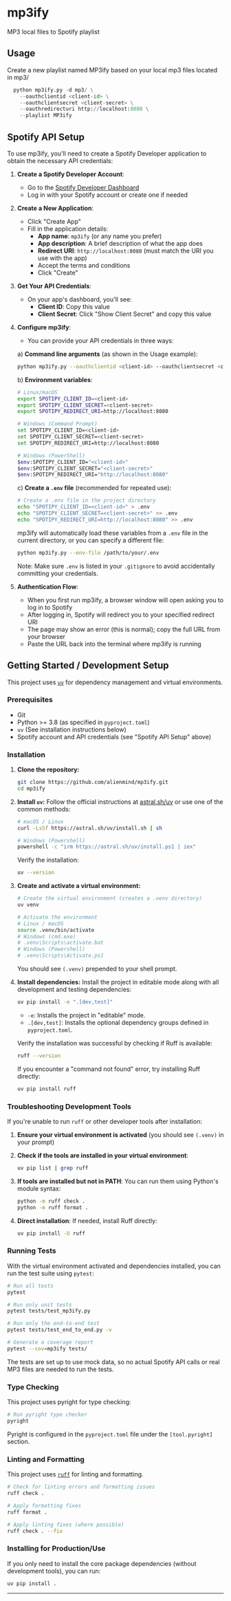 # mp3ify
MP3 local files to Spotify playlist

## Usage

  Create a new playlist named MP3ify based on your local mp3 files located in mp3/
```python
  python mp3ify.py -d mp3/ \
    --oauthclientid <client-id> \
    --oauthclientsecret <client-secret> \
    --oauthredirecturi http://localhost:8080 \
    --playlist MP3ify
``` 

## Spotify API Setup

To use mp3ify, you'll need to create a Spotify Developer application to obtain the necessary API credentials:

1. **Create a Spotify Developer Account**:
   - Go to the [Spotify Developer Dashboard](https://developer.spotify.com/dashboard/)
   - Log in with your Spotify account or create one if needed

2. **Create a New Application**:
   - Click "Create App"
   - Fill in the application details:
     - **App name**: `mp3ify` (or any name you prefer)
     - **App description**: A brief description of what the app does
     - **Redirect URI**: `http://localhost:8080` (must match the URI you use with the app)
     - Accept the terms and conditions
     - Click "Create"

3. **Get Your API Credentials**:
   - On your app's dashboard, you'll see:
     - **Client ID**: Copy this value
     - **Client Secret**: Click "Show Client Secret" and copy this value

4. **Configure mp3ify**:
   - You can provide your API credentials in three ways:
   
   a) **Command line arguments** (as shown in the Usage example):
   ```bash
   python mp3ify.py --oauthclientid <client-id> --oauthclientsecret <client-secret> --oauthredirecturi http://localhost:8080
   ```
   
   b) **Environment variables**:
   ```bash
   # Linux/macOS
   export SPOTIPY_CLIENT_ID=<client-id>
   export SPOTIPY_CLIENT_SECRET=<client-secret>
   export SPOTIPY_REDIRECT_URI=http://localhost:8080
   
   # Windows (Command Prompt)
   set SPOTIPY_CLIENT_ID=<client-id>
   set SPOTIPY_CLIENT_SECRET=<client-secret>
   set SPOTIPY_REDIRECT_URI=http://localhost:8080
   
   # Windows (PowerShell)
   $env:SPOTIPY_CLIENT_ID="<client-id>"
   $env:SPOTIPY_CLIENT_SECRET="<client-secret>"
   $env:SPOTIPY_REDIRECT_URI="http://localhost:8080"
   ```
   
   c) **Create a `.env` file** (recommended for repeated use):
   ```bash
   # Create a .env file in the project directory
   echo "SPOTIPY_CLIENT_ID=<client-id>" > .env
   echo "SPOTIPY_CLIENT_SECRET=<client-secret>" >> .env
   echo "SPOTIPY_REDIRECT_URI=http://localhost:8080" >> .env
   ```
   
   mp3ify will automatically load these variables from a `.env` file in the current directory, or you can specify a different file:
   
   ```bash
   python mp3ify.py --env-file /path/to/your/.env
   ```
   
   Note: Make sure `.env` is listed in your `.gitignore` to avoid accidentally committing your credentials.

5. **Authentication Flow**:
   - When you first run mp3ify, a browser window will open asking you to log in to Spotify
   - After logging in, Spotify will redirect you to your specified redirect URI
   - The page may show an error (this is normal); copy the full URL from your browser
   - Paste the URL back into the terminal where mp3ify is running

## Getting Started / Development Setup

This project uses [`uv`](https://github.com/astral-sh/uv) for dependency management and virtual environments.

### Prerequisites

*   Git
*   Python >= 3.8 (as specified in `pyproject.toml`)
*   `uv` (See installation instructions below)
*   Spotify account and API credentials (see "Spotify API Setup" above)

### Installation

1.  **Clone the repository:**
    ```bash
    git clone https://github.com/alienmind/mp3ify.git
    cd mp3ify
    ```

2.  **Install `uv`:**
    Follow the official instructions at [astral.sh/uv](https://astral.sh/uv#installation) or use one of the common methods:
    ```bash
    # macOS / Linux
    curl -LsSf https://astral.sh/uv/install.sh | sh

    # Windows (Powershell)
    powershell -c "irm https://astral.sh/uv/install.ps1 | iex"
    ```
    Verify the installation:
    ```bash
    uv --version
    ```

3.  **Create and activate a virtual environment:**
    ```bash
    # Create the virtual environment (creates a .venv directory)
    uv venv

    # Activate the environment
    # Linux / macOS
    source .venv/bin/activate
    # Windows (cmd.exe)
    # .venv\Scripts\activate.bat
    # Windows (Powershell)
    # .venv\Scripts\Activate.ps1
    ```
    You should see `(.venv)` prepended to your shell prompt.

4.  **Install dependencies:**
    Install the project in editable mode along with all development and testing dependencies:
    ```bash
    uv pip install -e ".[dev,test]"
    ```
    *   `-e`: Installs the project in "editable" mode.
    *   `.[dev,test]`: Installs the optional dependency groups defined in `pyproject.toml`.

    Verify the installation was successful by checking if Ruff is available:
    ```bash
    ruff --version
    ```

    If you encounter a "command not found" error, try installing Ruff directly:
    ```bash
    uv pip install ruff
    ```

### Troubleshooting Development Tools

If you're unable to run `ruff` or other developer tools after installation:

1. **Ensure your virtual environment is activated** (you should see `(.venv)` in your prompt)

2. **Check if the tools are installed in your virtual environment**:
   ```bash
   uv pip list | grep ruff
   ```

3. **If tools are installed but not in PATH**:
   You can run them using Python's module syntax:
   ```bash
   python -m ruff check .
   python -m ruff format .
   ```

4. **Direct installation**: If needed, install Ruff directly:
   ```bash
   uv pip install -U ruff
   ```

### Running Tests

With the virtual environment activated and dependencies installed, you can run the test suite using `pytest`:

```bash
# Run all tests
pytest

# Run only unit tests
pytest tests/test_mp3ify.py

# Run only the end-to-end test
pytest tests/test_end_to_end.py -v

# Generate a coverage report
pytest --cov=mp3ify tests/
```

The tests are set up to use mock data, so no actual Spotify API calls or real MP3 files are needed to run the tests.

### Type Checking

This project uses pyright for type checking:

```bash
# Run pyright type checker
pyright
```

Pyright is configured in the `pyproject.toml` file under the `[tool.pyright]` section.

### Linting and Formatting

This project uses [`ruff`](https://github.com/astral-sh/ruff) for linting and formatting.

```bash
# Check for linting errors and formatting issues
ruff check .

# Apply formatting fixes
ruff format .

# Apply linting fixes (where possible)
ruff check . --fix
```

### Installing for Production/Use

If you only need to install the core package dependencies (without development tools), you can run:

```bash
uv pip install .
```

---
